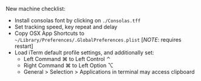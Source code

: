 New machine checklist:

* Install consolas font by clicking on `./Consolas.tff`
* Set tracking speed, key repeat and delay
* Copy OSX App Shortcuts to `~/Library/Preferences/.GlobalPreferences.plist` [*NOTE*: requires restart]
* Load iTerm default profile settings, and additionally set:
  * Left Command ⌘ to Left Control ⌃
  * Right Command ⌘ to Left Option ⌥
  * General > Selection > Applications in terminal may access clipboard
